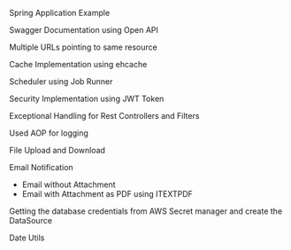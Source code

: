 Spring Application Example

Swagger Documentation using Open API

Multiple URLs pointing to same resource

Cache Implementation using ehcache

Scheduler using Job Runner

Security Implementation using JWT Token

Exceptional Handling for Rest Controllers and Filters

Used AOP for logging

File Upload and Download

Email Notification
- Email without Attachment
- Email with Attachment as PDF using ITEXTPDF

Getting the database credentials from AWS Secret manager and create the DataSource

Date Utils